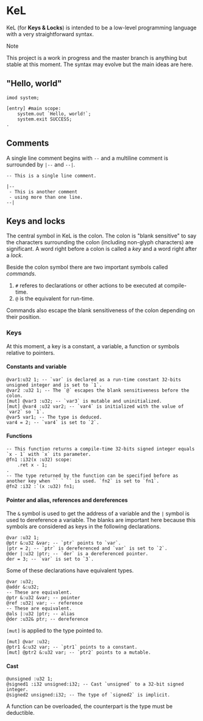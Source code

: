 # KeL
KeL (for **Keys & Locks**) is intended to be a low-level programming language with a very straightforward syntax.

> [!NOTE]
> This project is a work in progress and the master branch is anything but stable at this moment. The syntax may evolve but the main ideas are here.

## "Hello, world"
```
imod system;

[entry] #main scope:
    system.out `Hello, world!`;
    system.exit SUCCESS;
.
```

## Comments
A single line comment begins with `--` and a multiline comment is surrounded by `|--` and `--|`.

```
-- This is a single line comment.

|--
 - This is another comment
 - using more than one line.
--|
```

## Keys and locks
The central symbol in KeL is the colon. The colon is "blank sensitive" to say the characters surrounding the colon (including non-glyph characters) are significant. A word right before a colon is called a _key_ and a word right after a _lock_.

Beside the colon symbol there are two important symbols called _commands_.
1. `#` referes to declarations or other actions to be executed at compile-time.
2. `@` is the equivalent for run-time.

Commands also escape the blank sensitiveness of the colon depending on their position.

### Keys
At this moment, a key is a constant, a variable, a function or symbols relative to pointers.

#### Constants and variable
```
@var1:u32 1; -- `var` is declared as a run-time constant 32-bits unsigned integer and is set to `1`.
@var2 :u32 1; -- The `@` escapes the blank sensitiveness before the colon.
[mut] @var3 :u32; -- `var3` is mutable and uninitialized.
[mut] @var4 :u32 var2; -- `var4` is initialized with the value of `var2` so `1`.
@var5 var1; -- The type is deduced.
var4 = 2; -- `var4` is set to `2`.
```

#### Functions
```
-- This function returns a compile-time 32-bits signed integer equals `x - 1` with `x` its parameter.
@fn1 :i32(x :u32) scope:
    .ret x - 1;
.
-- The type returned by the function can be specified before as another key when `` ` `` is used. `fn2` is set to `fn1`.
@fn2 :i32 :`(x :u32) fn1;
```

#### Pointer and alias, references and dereferences
The `&` symbol is used to get the address of a variable and the `|` symbol is used to dereference a variable. The blanks are important here because this symbols are considered as keys in the following declarations.
```
@var :u32 1;
@ptr &:u32 &var; -- `ptr` points to `var`.
|ptr = 2; -- `ptr` is dereferenced and `var` is set to `2`.
@der |:u32 |ptr; -- `der` is a dereferenced pointer.
der = 3; -- `var` is set to `3`.
```

Some of these declarations have equivalent types.
```
@var :u32;
@addr &:u32;
-- These are equivalent.
@ptr &:u32 &var; -- pointer
@ref :u32| var; -- reference
-- These are equivalent.
@als |:u32 |ptr; -- alias
@der :u32& ptr; -- dereference
```

`[mut]` is applied to the type pointed to.
```
[mut] @var :u32;
@ptr1 &:u32 var; -- `ptr1` points to a constant.
[mut] @ptr2 &:u32 var; -- `ptr2` points to a mutable.
```

#### Cast
```
@unsigned :u32 1;
@signed1 :i32 unsigned:i32; -- Cast `unsigned` to a 32-bit signed integer.
@signed2 unsigned:i32; -- The type of `signed2` is implicit.
```

A function can be overloaded, the counterpart is the type must be deductible.
